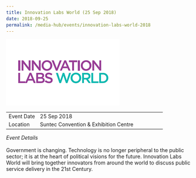 ```yaml
---
title: Innovation Labs World (25 Sep 2018)
date: 2018-09-25
permalink: /media-hub/events/innovation-labs-world-2018
---
```

![Innovation Labs World 2018](/images/media-hub/events/till-2020/innovation-labs-world-2017.png)

<table style="width:100%">
  <tr>
    <td style="width:20%">Event Date</td>	
    <td style="width:80%">25 Sep 2018</td>	
  </tr>
  <tr>
	<td>Location</td>
	<td>Suntec Convention & Exhibition Centre</td>	
  </tr>
</table>

*Event Details*<br>		
Government is changing. Technology is no longer peripheral to the public sector; it is at the heart of political visions for the future. Innovation Labs World will bring together innovators from around the world to discuss public service delivery in the 21st Century.